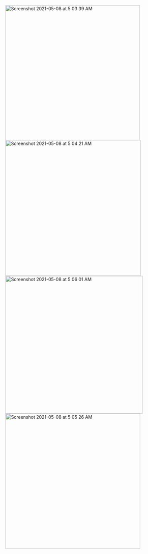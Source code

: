 <img width="423" alt="Screenshot 2021-05-08 at 5 03 39 AM" src="https://user-images.githubusercontent.com/19613367/117527013-59de1e80-afe6-11eb-9904-b6158993728e.png">
<img width="426" alt="Screenshot 2021-05-08 at 5 04 21 AM" src="https://user-images.githubusercontent.com/19613367/117527018-606c9600-afe6-11eb-9955-6a53d9f95b47.png">
<img width="432" alt="Screenshot 2021-05-08 at 5 06 01 AM" src="https://user-images.githubusercontent.com/19613367/117527016-5e0a3c00-afe6-11eb-8772-426a84c84cc4.png">
<img width="424" alt="Screenshot 2021-05-08 at 5 05 26 AM" src="https://user-images.githubusercontent.com/19613367/117527017-5fd3ff80-afe6-11eb-9644-75362ed81f05.png">
